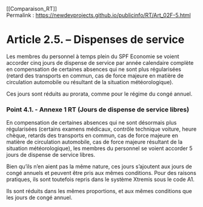 [[Comparaison_RT]]  
Permalink : https://newdevprojects.github.io/publicinfo/RT/Art_02F-5.html

# Article 2.5. – Dispenses de service

Les membres du personnel à temps plein du SPF Economie se voient accorder cinq jours de dispense de service par année calendaire complète en compensation de certaines absences qui ne sont plus régularisées (retard des transports en commun, cas de force majeure en matière de circulation automobile ou résultant de la situation météorologique).

Ces jours sont réduits au prorata, comme pour le régime du congé annuel.

### Point 4.1. - Annexe 1 RT (Jours de dispense de service libres)

En compensation de certaines absences qui ne sont désormais plus régularisées (certains examens médicaux, contrôle technique voiture, heure chèque, retards des transports en commun, cas de force majeure en matière de circulation automobile, cas de force majeure résultant de la situation météorologique), les membres du personnel se voient accorder 5 jours de dispense de service libres. 

Bien qu’ils n’en aient pas la même nature, ces jours s’ajoutent aux jours de congé annuels et peuvent être pris aux mêmes conditions. Pour des raisons pratiques, ils sont toutefois repris dans le système Xtremis sous le code A1. 

Ils sont réduits dans les mêmes proportions, et aux mêmes conditions que les jours de congé annuel. 

